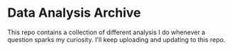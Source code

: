 # Data Analysis Archive

This repo contains a collection of different analysis I do whenever a question sparks my curiosity. I'll keep uploading and updating to this repo.
